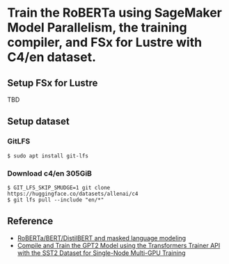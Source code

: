 # Train the RoBERTa using SageMaker Model Parallelism, the training compiler, and FSx for Lustre with C4/en dataset.

## Setup FSx for Lustre
TBD

## Setup dataset
### GitLFS 
```
$ sudo apt install git-lfs
```

### Download c4/en 305GiB
```
$ GIT_LFS_SKIP_SMUDGE=1 git clone https://huggingface.co/datasets/allenai/c4
$ git lfs pull --include "en/*"
```

## Reference
- [RoBERTa/BERT/DistilBERT and masked language modeling](https://github.com/huggingface/transformers/tree/main/examples/pytorch/language-modeling)
- [Compile and Train the GPT2 Model using the Transformers Trainer API with the SST2 Dataset for Single-Node Multi-GPU Training](https://github.com/aws/amazon-sagemaker-examples/blob/main/sagemaker-training-compiler/huggingface/pytorch_multiple_gpu_single_node/language-modeling-multi-gpu-single-node.ipynb)
